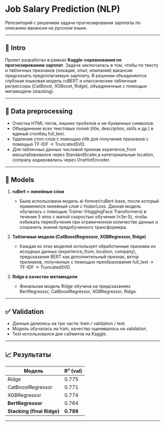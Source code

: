 # Job Salary Prediction (NLP)

Репозиторий с решением задачи прогнозирования зарплаты по описанию вакансии на русском языке.  

---

## 📌 Intro

Проект разработан в рамках **Kaggle-соревнования по прогнозированию зарплат**. Задача заключалась в том, чтобы по тексту и табличных признаков (локация, опыт, компания) вакансии предсказать предполагаемую зарплату. В решении объединяются глубокая языковая модель ruBERT и классические табличные регрессоры (CatBoost, XGBoost, Ridge), объединенные с помощью метамодели (stacking). 

---

## 🔧 Data preprocessing

- Очистка HTML-тегов, лишних пробелов и не-буквенных символов.  
- Объединение всех текстовых полей (title, description, skills и др.) в единый столбец full_text.  
- Удаление стоп-слов с помощью nltk для получения признаков с помощью TF-IDF → TruncatedSVD.
- Для табличных данных числовой признак experience_from масштабировался через StandardScaler,а категориальные location, company кодировались через OneHotEncoder.

---

## 🤖 Models

1. **ruBert + линейные слои**  
   - Была использована модель ai-forever/ruBert-base, после который применялся линейный слой с HuberLoss. Данная модель обучалась с помощью Trainer (HuggingFace Transformers) в течение 5 эпох с малой скоростью обучения (≈3e-5), чтобы избежать переобучения при ограниченном количестве данных и сохранить знания предобученного трансформера.
   
2. **Табличные модели (CatBoostRegressor, XGBRegressor, Ridge)**  
   - Каждая из этих моделей использует обработанные признаки из исходных данных (experience_from, location, company), предсказания BERT как дополнительный признак, вктор признаков, полученных с помощью преобразования full_text → TF-IDF → TruncatedSVD.

3. **Ridge в качестве метамодели**  
   - Финальная модель Ridge обучена на предсказаниях BertRegressor, CatBoostRegressor, XGBRegressor, Ridge.
   
---

## ✅ Validation
- Данные делились на три части: train / validation / test.  
- Модель обучалась на train, качество оценивалось на validation.  
- Test использовался для сабмитов на Kaggle.

---

## 📈 Результаты

| Модель                     | R² (val)  | 
| -------------------------- | --------  | 
| Ridge                      | 0.775      | 
| CatBoostRegressor          | 0.771     | 
| XGBRegressor               | 0.774     | 
| **BertRegressor**          | 0.764     | 
| **Stacking (final Ridge)** | **0.788**  | 
 

---


